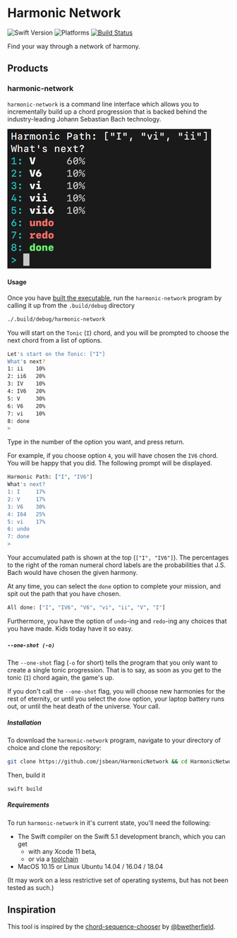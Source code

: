 # Harmonic Network

![Swift Version](https://img.shields.io/badge/Swift-5.0-orange.svg)
![Platforms](https://img.shields.io/badge/platform-linux%20%7C%20macOS%20%7C%20iOS%20%7C%20watchOS%20%7C%20tvOS-lightgrey)
[![Build Status](https://travis-ci.org/jsbean/HarmonicNetwork.svg?branch=latest)](https://travis-ci.org/jsbean/HarmonicNetwork)

Find your way through a network of harmony.

## Products

### harmonic-network

`harmonic-network` is a command line interface which allows you to incrementally build up a chord progression that is backed behind the industry-leading Johann Sebastian Bach technology.

![Example](Documentation/img/I-vi-ii.png)

#### Usage

Once you have [built the executable](#Installation), run the `harmonic-network` program by calling it up from the `.build/debug` directory

```bash
./.build/debug/harmonic-network
```

You will start on the `Tonic` (`I`) chord, and you will be prompted to choose the next chord from a list of options.

```bash
Let's start on the Tonic: ["I"]
What's next?
1: ii    10%
2: ii6   20%
3: IV    10%
4: IV6   20%
5: V     30%
6: V6    20%
7: vi    10%
8: done
>
```

Type in the number of the option you want, and press return.

For example, if you choose option `4`, you will have chosen the `IV6` chord. You will be happy that you did. The following prompt will be displayed.

```bash
Harmonic Path: ["I", "IV6"]
What's next?
1: I     17%
2: V     17%
3: V6    30%
4: I64   25%
5: vi    17%
6: undo
7: done
>
```
Your accumulated path is shown at the top (`["I", "IV6"]`). The percentages to the right of the roman numeral chord labels are the probabilities that J.S. Bach would have chosen the given harmony.

At any time, you can select the `done` option to complete your mission, and spit out the path that you have chosen.

```bash
All done: ["I", "IV6", "V6", "vi", "ii", "V", "I"]
```

Furthermore, you have the option of `undo`-ing and `redo`-ing any choices that you have made. Kids today have it so easy.


##### `--one-shot (-o)`

The `--one-shot` flag (`-o` for short) tells the program that you only want to create a single tonic progression. That is to say, as soon as you get to the tonic (`I`) chord again, the game's up.

If you don't call the `--one-shot` flag, you will choose new harmonies for the rest of eternity, or until you select the `done` option, your laptop battery runs out, or until the heat death of the universe. Your call.

##### Installation

To download the `harmonic-network` program, navigate to your directory of choice and clone the repository:

```bash
git clone https://github.com/jsbean/HarmonicNetwork && cd HarmonicNetwork
```

Then, build it

```bash
swift build
```

##### Requirements

To run `harmonic-network` in it's current state, you'll need the following:

- The Swift compiler on the Swift 5.1 development branch, which you can get
	- with any Xcode 11 beta,
	- or via a [toolchain](https://swift.org/download/#snapshots)
- MacOS 10.15 or Linux Ubuntu 14.04 / 16.04 / 18.04

(It may work on a less restrictive set of operating systems, but has not been tested as such.)

## Inspiration

This tool is inspired by the [chord-sequence-chooser](https://github.com/bwetherfield/chord-sequence-chooser) by
[@bwetherfield](https://github.com/bwetherfield).
